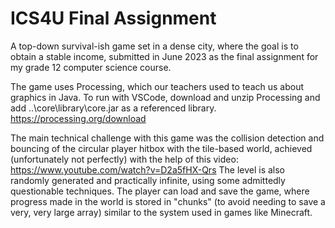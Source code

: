 # ICS4U Final Assignment

A top-down survival-ish game set in a dense city, where the goal is to obtain a stable income, submitted in June 2023 as the final assignment for my grade 12 computer science course.

The game uses Processing, which our teachers used to teach us about graphics in Java. To run with VSCode, download and unzip Processing and add ..\core\library\core.jar as a referenced library.
https://processing.org/download

The main technical challenge with this game was the collision detection and bouncing of the circular player hitbox with the tile-based world, achieved (unfortunately not perfectly) with the help of this video: https://www.youtube.com/watch?v=D2a5fHX-Qrs
The level is also randomly generated and practically infinite, using some admittedly questionable techniques. The player can load and save the game, where progress made in the world is stored in "chunks" (to avoid needing to save a very, very large array) similar to the system used in games like Minecraft.
